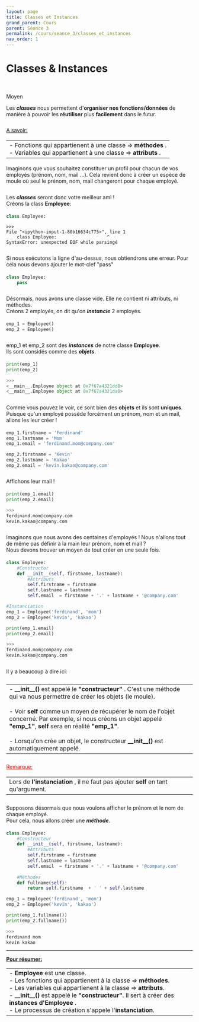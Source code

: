 ```yaml
---
layout: page
title: Classes et Instances
grand_parent: Cours
parent: Séance 3
permalink: /cours/seance_3/classes_et_instances
nav_order: 1
---
```


<link rel="stylesheet" href="/css/placement-label.css">  
<link rel="shortcut icon" href="https://new-leaves.github.io/img/favicon/favicon.ico">

<div id="containerIntro">
<h1><b>Classes & Instances</b></h1> &nbsp; <p class="label label-yellow">Moyen</p>   
</div>

Les __*classes*__ nous permettent d'__organiser nos fonctions/données__ de manière à pouvoir les __réutiliser__ plus __facilement__ dans le futur.

<div style="margin-top:0.7cm;margin-bottom:0.5cm">
<u> A savoir: </u>
</div>
<div style="margin-bottom:0.5cm">
<table><tr><td>
- Fonctions qui appartienent à une classe => <b> méthodes </b>.
<br>
- Variables qui appartienent à une classe => <b> attributs </b>.
</td></tr></table>
</div>

Imaginons que vous souhaitez constituer un profil pour chacun de vos employés (prénom, nom, mail ...).
Cela revient donc à créer un espèce de moule où seul le prénom, nom, mail changeront pour chaque employé.


<div style="margin-top:0.7cm;margin-bottom:0.5cm">
Les <b><i>classes</i></b> seront donc votre meilleur ami ! <br>
Créons la class <b>Employee</b>:
</div>

```python
class Employee:
```
    >>>
    File "<ipython-input-1-80b16634c775>", line 1
        class Employee:                   ^
    SyntaxError: unexpected EOF while parsingé

<div style="margin-top:0.7cm;margin-bottom:0.5cm">
Si nous exécutons la ligne d'au-dessus, nous obtiendrons une erreur. Pour cela nous devons ajouter le mot-clef "pass"
</div>

```python
class Employee:
    pass
```

<div style="margin-top:0.7cm;margin-bottom:0.5cm">
Désormais, nous avons une classe vide. Elle ne contient ni attributs, ni méthodes.<br>
Créons 2 employés, on dit qu'on <b><i>instancie</i></b> 2 employés.
</div>

```python
emp_1 = Employee() 
emp_2 = Employee()
```

<div style="margin-top:0.7cm;margin-bottom:0.5cm">
emp_1 et emp_2 sont des <b><i>instances</i></b> de notre classe <b>Employee</b>. <br>
Ils sont considés comme des <b><i>objets</i></b>.
</div>

```python
print(emp_1)
print(emp_2)
```
```python
>>>
<__main__.Employee object at 0x7f67a4321dd8>
<__main__.Employee object at 0x7f67a4321da0>
```

<div style="margin-top:0.7cm;margin-bottom:0.5cm">
Comme vous pouvez le voir, ce sont bien des <b>objets</b> et ils sont <b>uniques</b>.<br>
Puisque qu'un employé possède forcément un prénom, nom et un mail,
allons les leur créer !
</div>

```python
emp_1.firstname = 'Ferdinand'
emp_1.lastname = 'Mom'
emp_1.email = 'ferdinand.mom@company.com'

emp_2.firstname = 'Kevin'
emp_2.lastname = 'Kakao'
emp_2.email = 'kevin.kakao@company.com'
```

<div style="margin-top:0.7cm;margin-bottom:0.5cm">
Affichons leur mail !
</div>


```python
print(emp_1.email)
print(emp_2.email)
```
```python
>>> 
ferdinand.mom@company.com
kevin.kakao@company.com
```


<div style="margin-top:0.7cm;margin-bottom:0.5cm">
Imaginons que nous avons des centaines d'employés ! Nous n'allons tout de même pas définir à la main leur prénom, nom et mail ? <br>
Nous devons trouver un moyen de tout créer en une seule fois.
</div>

```python
class Employee:
    #Constructor
    def __init__(self, firstname, lastname):        
        #Attributs
        self.firstname = firstname
        self.lastname = lastname
        self.email  = firstname + '.' + lastname + '@company.com'

#Instanciation
emp_1 = Employee('ferdinand', 'mom')
emp_2 = Employee('kevin', 'kakao')

print(emp_1.email)
print(emp_2.email)
```
```python
>>>
ferdinand.mom@company.com
kevin.kakao@company.com
```

<div style="margin-top:0.7cm;margin-bottom:0.5cm">
Il y a beaucoup à dire ici: 
</div>

<div style="margin-top:0.7cm;margin-bottom:0.5cm">
<table><tr><td>
- <b> __init__()</b> est appelé le <b> "constructeur" </b>. C'est une méthode qui va nous permettre de créer les objets (le moule).
<br>
<br>
- Voir <b>self</b> comme un moyen de récupérer le nom de l'objet concerné. Par exemple, si nous créons un objet appelé <b>"emp_1"</b>, <b>self</b> sera en réalité <b>"emp_1"</b>.
<br>
<br>
- Lorsqu'on crée un objet, le constructeur <b>__init__()</b> est automatiquement appelé.
</td></tr></table>
</div>

<div style="margin-top:0.7cm;margin-bottom:0.5cm">
<font color = "red"> <u> Remarque: </u> </font>
</div>

<div style="margin-bottom:0.5cm">
<table><tr><td>
Lors de <b> l'instanciation </b>, il ne faut pas ajouter <b> self </b> en tant qu'argument.
</td></tr></table>
</div>

<div style="margin-top:0.7cm;margin-bottom:0.5cm">
Supposons désormais que nous voulons afficher le prénom et le nom de chaque employé. <br>
Pour cela, nous allons créer une <b><i>méthode</i></b>.
</div>

```python
class Employee:
    #Constructeur
    def __init__(self, firstname, lastname):
        #Attributs
        self.firstname = firstname
        self.lastname = lastname
        self.email  = firstname + '.' + lastname + '@company.com'
    
    #Méthodes
    def fullname(self):
        return self.firstname  + ' ' + self.lastname

emp_1 = Employee('ferdinand', 'mom')
emp_2 = Employee('kevin', 'kakao')

print(emp_1.fullname())
print(emp_2.fullname())        
```
```python
>>> 
ferdinand mom
kevin kakao
```

---

**<u> Pour résumer: </u>**
<table><tr><td>
- <b> Employee </b> est une classe.
<br>
- Les fonctions qui appartienent à la classe => <b> méthodes</b>.
<br>
- Les variables qui appartienent à la classe => <b>attributs</b>.
<br>
- <b>__init__()</b> est appelé le <b>"constructeur"</b>. Il sert à créer des <b>instances  d'Employee </b>. 
<br>
- Le processus de création s'appele l'<b>instanciation</b>.
</td></tr></table>


